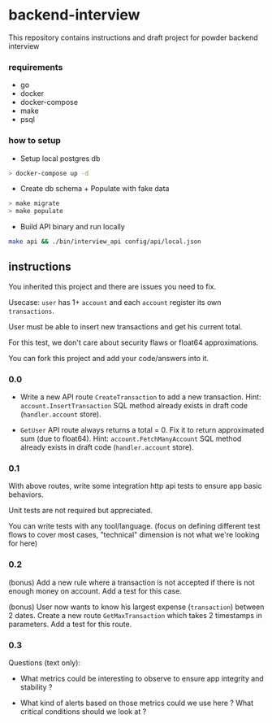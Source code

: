 # backend-interview
This repository contains instructions and draft project for powder backend interview

### requirements

- go
- docker
- docker-compose
- make
- psql

### how to setup

- Setup local postgres db
```sh
> docker-compose up -d
```

- Create db schema + Populate with fake data
```sh
> make migrate
> make populate
```

- Build API binary and run locally
```sh
make api && ./bin/interview_api config/api/local.json
```

## instructions

You inherited this project and there are issues you need to fix.

Usecase: `user` has 1+ `account` and each `account` register its own `transactions`.

User must be able to insert new transactions and get his current total.

For this test, we don't care about security flaws or float64 approximations.

You can fork this project and add your code/answers into it.

### 0.0

- Write a new API route `CreateTransaction` to add a new transaction. Hint: `account.InsertTransaction` SQL method already exists in draft code (`handler.account` store).

- `GetUser` API route always returns a total = 0. Fix it to return approximated sum (due to float64). Hint: `account.FetchManyAccount` SQL method already exists in draft code (`handler.account` store).

### 0.1

With above routes, write some integration http api tests to ensure app basic behaviors.

Unit tests are not required but appreciated.

You can write tests with any tool/language.
(focus on defining different test flows to cover most cases, "technical" dimension is not what we're looking for here)

### 0.2

(bonus) Add a new rule where a transaction is not accepted if there is not enough money on account.
Add a test for this case.

(bonus) User now wants to know his largest expense (`transaction`) between 2 dates. Create a new route `GetMaxTransaction` which takes 2 timestamps in parameters.
Add a test for this route.

### 0.3

Questions (text only):

- What metrics could be interesting to observe to ensure app integrity and stability ?

>

- What kind of alerts based on those metrics could we use here ? What critical conditions should we look at ?

>
